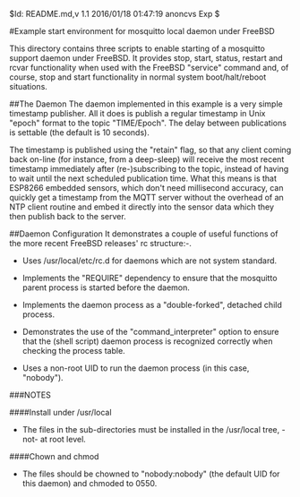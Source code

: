 
$Id: README.md,v 1.1 2016/01/18 01:47:19 anoncvs Exp $

#Example start environment for mosquitto local daemon under FreeBSD

This directory contains three scripts to enable starting of a
mosquitto support daemon under FreeBSD.  It provides stop, start,
status, restart and rcvar functionality when used with the
FreeBSD "service" command and, of course, stop and start
functionality in normal system boot/halt/reboot situations.


##The Daemon
The daemon implemented in this example is a very simple
timestamp publisher.  All it does is publish a regular timestamp
in Unix "epoch" format to the topic "TIME/Epoch".  The delay
between publications is settable (the default is 10 seconds).

The timestamp is published using the "retain" flag, so
that any client coming back on-line (for instance, from a
deep-sleep) will receive the most recent timestamp immediately
after (re-)subscribing to the topic, instead of having to wait
until the next scheduled publication time.  What this means is
that ESP8266 embedded sensors, which don't need millisecond
accuracy, can quickly get a timestamp from the MQTT server
without the overhead of an NTP client routine and embed it
directly into the sensor data which they then publish back to the
server. 


##Daemon Configuration
It demonstrates a couple of useful functions of the more recent FreeBSD releases' rc structure:-.

- Uses /usr/local/etc/rc.d for daemons which are not system standard.

- Implements the "REQUIRE" dependency to ensure that the mosquitto parent process is started before the daemon.

- Implements the daemon process as a "double-forked", detached child process.

- Demonstrates the use of the "command_interpreter" option to ensure that the (shell script) daemon process is recognized correctly when checking the process table.

- Uses a non-root UID to run the daemon process (in this case, "nobody").


###NOTES

####Install under /usr/local
- The files in the sub-directories must be installed in the /usr/local tree, -not- at root level.

####Chown and chmod
- The files should be chowned to "nobody:nobody" (the default UID for this daemon) and chmoded to 0550.


